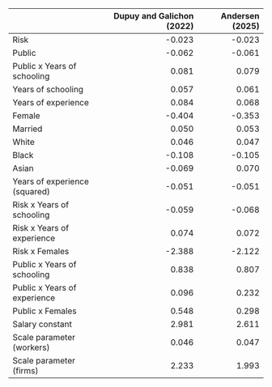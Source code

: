 |                               |   Dupuy and Galichon (2022) |   Andersen (2025) |
|:------------------------------|----------------------------:|------------------:|
| Risk                          |                      -0.023 |            -0.023 |
| Public                        |                      -0.062 |            -0.061 |
| Public x Years of schooling   |                       0.081 |             0.079 |
| Years of schooling            |                       0.057 |             0.061 |
| Years of experience           |                       0.084 |             0.068 |
| Female                        |                      -0.404 |            -0.353 |
| Married                       |                       0.050 |             0.053 |
| White                         |                       0.046 |             0.047 |
| Black                         |                      -0.108 |            -0.105 |
| Asian                         |                      -0.069 |             0.070 |
| Years of experience (squared) |                      -0.051 |            -0.051 |
| Risk x Years of schooling     |                      -0.059 |            -0.068 |
| Risk x Years of experience    |                       0.074 |             0.072 |
| Risk x Females                |                      -2.388 |            -2.122 |
| Public x Years of schooling   |                       0.838 |             0.807 |
| Public x Years of experience  |                       0.096 |             0.232 |
| Public x Females              |                       0.548 |             0.298 |
| Salary constant               |                       2.981 |             2.611 |
| Scale parameter (workers)     |                       0.046 |             0.047 |
| Scale parameter (firms)       |                       2.233 |             1.993 |